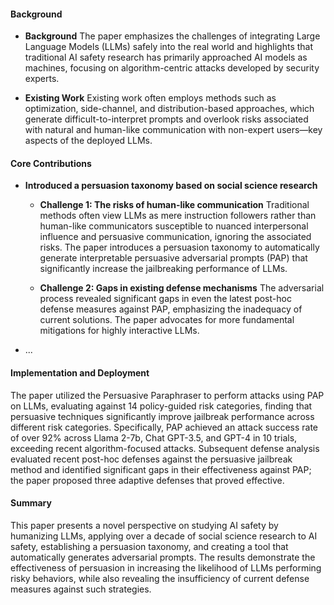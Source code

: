 #### Background
- **Background**
The paper emphasizes the challenges of integrating Large Language Models (LLMs) safely into the real world and highlights that traditional AI safety research has primarily approached AI models as machines, focusing on algorithm-centric attacks developed by security experts.

- **Existing Work**
Existing work often employs methods such as optimization, side-channel, and distribution-based approaches, which generate difficult-to-interpret prompts and overlook risks associated with natural and human-like communication with non-expert users—key aspects of the deployed LLMs.

#### Core Contributions
  - **Introduced a persuasion taxonomy based on social science research**
    - **Challenge 1: The risks of human-like communication**
      Traditional methods often view LLMs as mere instruction followers rather than human-like communicators susceptible to nuanced interpersonal influence and persuasive communication, ignoring the associated risks. The paper introduces a persuasion taxonomy to automatically generate interpretable persuasive adversarial prompts (PAP) that significantly increase the jailbreaking performance of LLMs.

    - **Challenge 2: Gaps in existing defense mechanisms**
      The adversarial process revealed significant gaps in even the latest post-hoc defense measures against PAP, emphasizing the inadequacy of current solutions. The paper advocates for more fundamental mitigations for highly interactive LLMs.
  - ...

#### Implementation and Deployment
The paper utilized the Persuasive Paraphraser to perform attacks using PAP on LLMs, evaluating against 14 policy-guided risk categories, finding that persuasive techniques significantly improve jailbreak performance across different risk categories. Specifically, PAP achieved an attack success rate of over 92% across Llama 2-7b, Chat GPT-3.5, and GPT-4 in 10 trials, exceeding recent algorithm-focused attacks. Subsequent defense analysis evaluated recent post-hoc defenses against the persuasive jailbreak method and identified significant gaps in their effectiveness against PAP; the paper proposed three adaptive defenses that proved effective.

#### Summary
This paper presents a novel perspective on studying AI safety by humanizing LLMs, applying over a decade of social science research to AI safety, establishing a persuasion taxonomy, and creating a tool that automatically generates adversarial prompts. The results demonstrate the effectiveness of persuasion in increasing the likelihood of LLMs performing risky behaviors, while also revealing the insufficiency of current defense measures against such strategies.